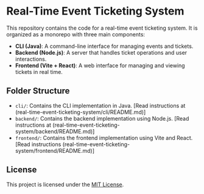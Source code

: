# Real-Time Event Ticketing System

This repository contains the code for a real-time event ticketing system. It is organized as a monorepo with three main components:

- **CLI (Java)**: A command-line interface for managing events and tickets.
- **Backend (Node.js)**: A server that handles ticket operations and user interactions.
- **Frontend (Vite + React)**: A web interface for managing and viewing tickets in real time.

## Folder Structure

- `cli/`: Contains the CLI implementation in Java. [Read instructions at (real-time-event-ticketing-system/cli/README.md)]
- `backend/`: Contains the backend implementation using Node.js. [Read instructions at (real-time-event-ticketing-system/backend/README.md)]
- `frontend/`: Contains the frontend implementation using Vite and React. [Read instructions (real-time-event-ticketing-system/frontend/README.md)]

## License

This project is licensed under the [MIT License](LICENSE).
